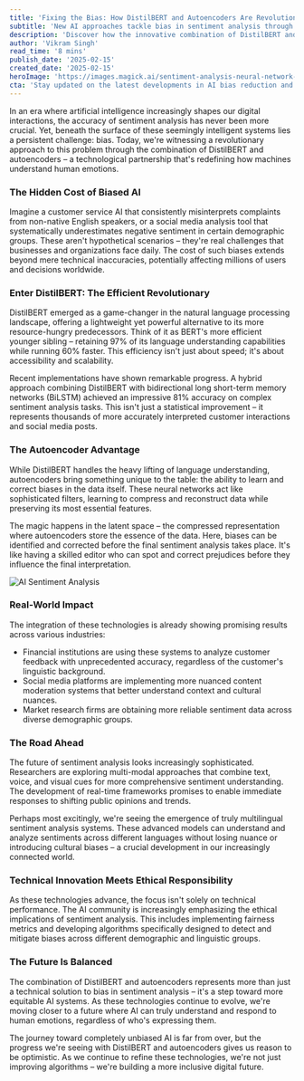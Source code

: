 ```yaml
---
title: 'Fixing the Bias: How DistilBERT and Autoencoders Are Revolutionizing Sentiment Analysis'
subtitle: 'New AI approaches tackle bias in sentiment analysis through innovative model combinations'
description: 'Discover how the innovative combination of DistilBERT and autoencoders is revolutionizing sentiment analysis by addressing AI bias. This technological partnership promises more accurate and equitable AI systems that better understand human emotions across different languages and cultures.'
author: 'Vikram Singh'
read_time: '8 mins'
publish_date: '2025-02-15'
created_date: '2025-02-15'
heroImage: 'https://images.magick.ai/sentiment-analysis-neural-network-abstract.jpg'
cta: 'Stay updated on the latest developments in AI bias reduction and sentiment analysis by following us on LinkedIn. Join our community of tech innovators shaping the future of equitable AI!'
---
```


In an era where artificial intelligence increasingly shapes our digital interactions, the accuracy of sentiment analysis has never been more crucial. Yet, beneath the surface of these seemingly intelligent systems lies a persistent challenge: bias. Today, we're witnessing a revolutionary approach to this problem through the combination of DistilBERT and autoencoders – a technological partnership that's redefining how machines understand human emotions.

### The Hidden Cost of Biased AI

Imagine a customer service AI that consistently misinterprets complaints from non-native English speakers, or a social media analysis tool that systematically underestimates negative sentiment in certain demographic groups. These aren't hypothetical scenarios – they're real challenges that businesses and organizations face daily. The cost of such biases extends beyond mere technical inaccuracies, potentially affecting millions of users and decisions worldwide.

### Enter DistilBERT: The Efficient Revolutionary

DistilBERT emerged as a game-changer in the natural language processing landscape, offering a lightweight yet powerful alternative to its more resource-hungry predecessors. Think of it as BERT's more efficient younger sibling – retaining 97% of its language understanding capabilities while running 60% faster. This efficiency isn't just about speed; it's about accessibility and scalability.

Recent implementations have shown remarkable progress. A hybrid approach combining DistilBERT with bidirectional long short-term memory networks (BiLSTM) achieved an impressive 81% accuracy on complex sentiment analysis tasks. This isn't just a statistical improvement – it represents thousands of more accurately interpreted customer interactions and social media posts.

### The Autoencoder Advantage

While DistilBERT handles the heavy lifting of language understanding, autoencoders bring something unique to the table: the ability to learn and correct biases in the data itself. These neural networks act like sophisticated filters, learning to compress and reconstruct data while preserving its most essential features.

The magic happens in the latent space – the compressed representation where autoencoders store the essence of the data. Here, biases can be identified and corrected before the final sentiment analysis takes place. It's like having a skilled editor who can spot and correct prejudices before they influence the final interpretation.

![AI Sentiment Analysis](https://images.magick.ai/ai-sentiment-analysis-concept.jpg)

### Real-World Impact

The integration of these technologies is already showing promising results across various industries:

- Financial institutions are using these systems to analyze customer feedback with unprecedented accuracy, regardless of the customer's linguistic background.
- Social media platforms are implementing more nuanced content moderation systems that better understand context and cultural nuances.
- Market research firms are obtaining more reliable sentiment data across diverse demographic groups.

### The Road Ahead

The future of sentiment analysis looks increasingly sophisticated. Researchers are exploring multi-modal approaches that combine text, voice, and visual cues for more comprehensive sentiment understanding. The development of real-time frameworks promises to enable immediate responses to shifting public opinions and trends.

Perhaps most excitingly, we're seeing the emergence of truly multilingual sentiment analysis systems. These advanced models can understand and analyze sentiments across different languages without losing nuance or introducing cultural biases – a crucial development in our increasingly connected world.

### Technical Innovation Meets Ethical Responsibility

As these technologies advance, the focus isn't solely on technical performance. The AI community is increasingly emphasizing the ethical implications of sentiment analysis. This includes implementing fairness metrics and developing algorithms specifically designed to detect and mitigate biases across different demographic and linguistic groups.

### The Future Is Balanced

The combination of DistilBERT and autoencoders represents more than just a technical solution to bias in sentiment analysis – it's a step toward more equitable AI systems. As these technologies continue to evolve, we're moving closer to a future where AI can truly understand and respond to human emotions, regardless of who's expressing them.

The journey toward completely unbiased AI is far from over, but the progress we're seeing with DistilBERT and autoencoders gives us reason to be optimistic. As we continue to refine these technologies, we're not just improving algorithms – we're building a more inclusive digital future.